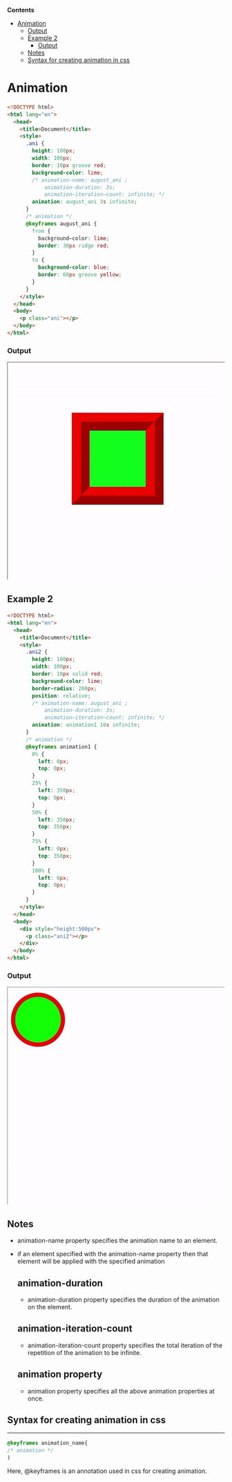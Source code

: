 <!-- START doctoc generated TOC please keep comment here to allow auto update -->
<!-- DON'T EDIT THIS SECTION, INSTEAD RE-RUN doctoc TO UPDATE -->
**Contents**

- [Animation](#animation)
    - [Output](#output)
  - [Example 2](#example-2)
    - [Output](#output-1)
  - [Notes](#notes)
  - [Syntax for creating animation in css](#syntax-for-creating-animation-in-css)

<!-- END doctoc generated TOC please keep comment here to allow auto update -->

# Animation

```html
<!DOCTYPE html>
<html lang="en">
  <head>
    <title>Document</title>
    <style>
      .ani {
        height: 100px;
        width: 100px;
        border: 10px groove red;
        background-color: lime;
        /* animation-name: august_ani ;
            animation-duration: 3s;
            animation—iteration—count: infinite; */
        animation: august_ani 3s infinite;
      }
      /* animation */
      @keyframes august_ani {
        from {
          background—color: lime;
          border: 30px ridge red;
        }
        to {
          background-color: blue;
          border: 60px groove yellow;
        }
      }
    </style>
  </head>
  <body>
    <p class="ani"></p>
  </body>
</html>
```

### Output

![](Animation1.gif)

## Example 2

```html
<!DOCTYPE html>
<html lang="en">
  <head>
    <title>Document</title>
    <style>
      .ani2 {
        height: 100px;
        width: 100px;
        border: 10px solid red;
        background-color: lime;
        border-radius: 200px;
        position: relative;
        /* animation-name: august_ani ;
            animation-duration: 3s;
            animation—iteration—count: infinite; */
        animation: animation1 10s infinite;
      }
      /* animation */
      @keyframes animation1 {
        0% {
          left: 0px;
          top: 0px;
        }
        25% {
          left: 350px;
          top: 0px;
        }
        50% {
          left: 350px;
          top: 350px;
        }
        75% {
          left: 0px;
          top: 350px;
        }
        100% {
          left: 0px;
          top: 0px;
        }
      }
    </style>
  </head>
  <body>
    <div style="height:500px">
      <p class="ani2"></p>
    </div>
  </body>
</html>
```

### Output

![](Animation2.gif)

## Notes

- animation-name property specifies the animation name to an element.
- if an element specified with the animation-name property then that element will be applied with the specified animation

  ## animation-duration

  - animation-duration property specifies the duration of the animation on the element.

  ## animation-iteration-count

  - animation-iteration-count property specifies the total iteration of the repetition of the animation to be infinite.

  ## animation property

  - animation property specifies all the above animation properties at once.

## Syntax for creating animation in css

---

```css
@keyframes animation_name{
/* animation */
)
```

Here, @keyframes is an annotation used in css for creating animation.
